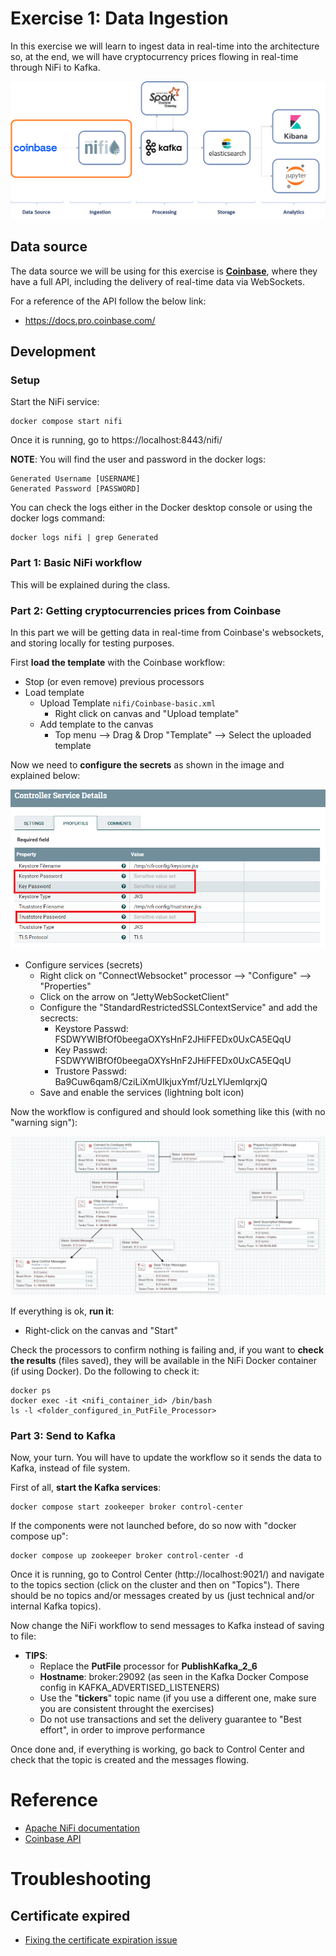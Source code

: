 # Exercise 1: Data Ingestion

In this exercise we will learn to ingest data in real-time into the architecture so, at the end, we will have cryptocurrency prices flowing in real-time through NiFi to Kafka.

![Exercise architecture](../img/architecture_exercise1.png)

## Data source

The data source we will be using for this exercise is [**Coinbase**](https://www.coinbase.com/), where they have a full API, including the delivery of real-time data via WebSockets.

For a reference of the API follow the below link:

* https://docs.pro.coinbase.com/

## Development

### Setup

Start the NiFi service:

```
docker compose start nifi
```

Once it is running, go to https://localhost:8443/nifi/

**NOTE**: You will find the user and password in the docker logs:

```
Generated Username [USERNAME]
Generated Password [PASSWORD]
```

You can check the logs either in the Docker desktop console or using the docker logs command:

```
docker logs nifi | grep Generated
```

### Part 1: Basic NiFi workflow

This will be explained during the class.

### Part 2: Getting cryptocurrencies prices from Coinbase

In this part we will be getting data in real-time from Coinbase's websockets, and storing locally for testing purposes.

First **load the template** with the Coinbase workflow:

* Stop (or even remove) previous processors
* Load template
  * Upload Template `nifi/Coinbase-basic.xml`
    * Right click on canvas and "Upload template"
  * Add template to the canvas
    * Top menu --> Drag & Drop "Template" --> Select the uploaded template

Now we need to **configure the secrets** as shown in the image and explained below:

![NiFi Service Secrets](../img/nifi-secrets.png)

* Configure services (secrets)
  * Right click on "ConnectWebsocket" processor --> "Configure" --> "Properties"
  * Click on the arrow on "JettyWebSocketClient"
  * Configure the "StandardRestrictedSSLContextService" and add the secrects:
    * Keystore Passwd: FSDWYWIBfOf0beegaOXYsHnF2JHiFFEDx0UxCA5EQqU
    * Key Passwd: FSDWYWIBfOf0beegaOXYsHnF2JHiFFEDx0UxCA5EQqU
    * Trustore Passwd: Ba9Cuw6qam8/CziLiXmUIkjuxYmf/UzLYlJemlqrxjQ
  * Save and enable the services (lightning bolt icon)

Now the workflow is configured and should look something like this (with no "warning sign"):

![NiFi Flow Basic](../img/nifi-flow-basic.png)

If everything is ok, **run it**:

* Right-click on the canvas and "Start"

Check the processors to confirm nothing is failing and, if you want to **check the results** (files saved), they will be available in the NiFi Docker container (if using Docker). Do the following to check it:

```
docker ps
docker exec -it <nifi_container_id> /bin/bash
ls -l <folder_configured_in_PutFile_Processor>
```

### Part 3: Send to Kafka

Now, your turn. You will have to update the workflow so it sends the data to Kafka, instead of file system.

First of all, **start the Kafka services**:

```
docker compose start zookeeper broker control-center
```

If the components were not launched before, do so now with "docker compose up":

```
docker compose up zookeeper broker control-center -d
```

Once it is running, go to Control Center (http://localhost:9021/) and navigate to the topics section (click on the cluster and then on "Topics"). There should be no topics and/or messages created by us (just technical and/or internal Kafka topics).

Now change the NiFi workflow to send messages to Kafka instead of saving to file:

* **TIPS**:
  * Replace the **PutFile** processor for **PublishKafka_2_6**
  * **Hostname**: broker:29092 (as seen in the Kafka Docker Compose config in KAFKA_ADVERTISED_LISTENERS)
  * Use the "**tickers**" topic name (if you use a different one, make sure you are consistent throught the exercises)
  * Do not use transactions and set the delivery guarantee to "Best effort", in order to improve performance

Once done and, if everything is working, go back to Control Center and check that the topic is created and the messages flowing.

# Reference

* [Apache NiFi documentation](https://nifi.apache.org/docs.html)
* [Coinbase API](https://docs.pro.coinbase.com/)

# Troubleshooting

## Certificate expired

* [Fixing the certificate expiration issue](troubleshooting)
